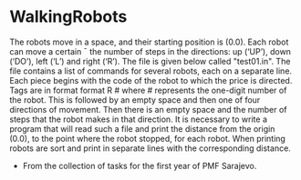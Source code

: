 # WalkingRobots

The robots move in a space, and their starting position is (0.0). Each robot can move a certain ¯
the number of steps in the directions: up (‘UP’), down (‘DO’), left (‘L’) and right (‘R’). The file is given below
called "test01.in". The file contains a list of commands for several robots, each on a separate line.
Each piece begins with the code of the robot to which the price is directed. Tags are in format format
R # where # represents the one-digit number of the robot. This is followed by an empty space and then one of four
directions of movement. Then there is an empty space and the number of steps that the robot makes in that direction.
It is necessary to write a program that will read such a file and print the distance from the origin (0.0), to the point where the robot stopped, for each robot. When printing robots are
sort and print in separate lines with the corresponding distance.

- From the collection of tasks for the first year of PMF Sarajevo.
